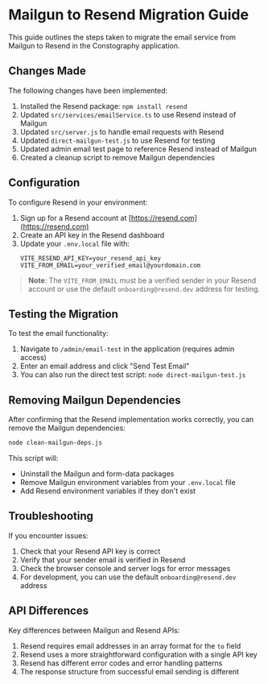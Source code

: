 # Mailgun to Resend Migration Guide

This guide outlines the steps taken to migrate the email service from Mailgun to Resend in the Constography application.

## Changes Made

The following changes have been implemented:

1. Installed the Resend package: `npm install resend`
2. Updated `src/services/emailService.ts` to use Resend instead of Mailgun
3. Updated `src/server.js` to handle email requests with Resend
4. Updated `direct-mailgun-test.js` to use Resend for testing
5. Updated admin email test page to reference Resend instead of Mailgun
6. Created a cleanup script to remove Mailgun dependencies

## Configuration

To configure Resend in your environment:

1. Sign up for a Resend account at [https://resend.com](https://resend.com)
2. Create an API key in the Resend dashboard
3. Update your `.env.local` file with:
   ```
   VITE_RESEND_API_KEY=your_resend_api_key
   VITE_FROM_EMAIL=your_verified_email@yourdomain.com
   ```

> **Note**: The `VITE_FROM_EMAIL` must be a verified sender in your Resend account or use the default `onboarding@resend.dev` address for testing.

## Testing the Migration

To test the email functionality:

1. Navigate to `/admin/email-test` in the application (requires admin access)
2. Enter an email address and click "Send Test Email"
3. You can also run the direct test script: `node direct-mailgun-test.js`

## Removing Mailgun Dependencies

After confirming that the Resend implementation works correctly, you can remove the Mailgun dependencies:

```bash
node clean-mailgun-deps.js
```

This script will:
- Uninstall the Mailgun and form-data packages
- Remove Mailgun environment variables from your `.env.local` file
- Add Resend environment variables if they don't exist

## Troubleshooting

If you encounter issues:

1. Check that your Resend API key is correct
2. Verify that your sender email is verified in Resend
3. Check the browser console and server logs for error messages
4. For development, you can use the default `onboarding@resend.dev` address

## API Differences

Key differences between Mailgun and Resend APIs:

1. Resend requires email addresses in an array format for the `to` field
2. Resend uses a more straightforward configuration with a single API key
3. Resend has different error codes and error handling patterns
4. The response structure from successful email sending is different 